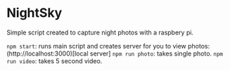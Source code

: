 # NightSky

Simple script created to capture night photos with a raspbery pi.

`npm start`: runs main script and creates server for you to view photos: (http://localhost:3000)[local server]
`npm run photo`: takes single photo.
`npm run video`: takes 5 second video.
